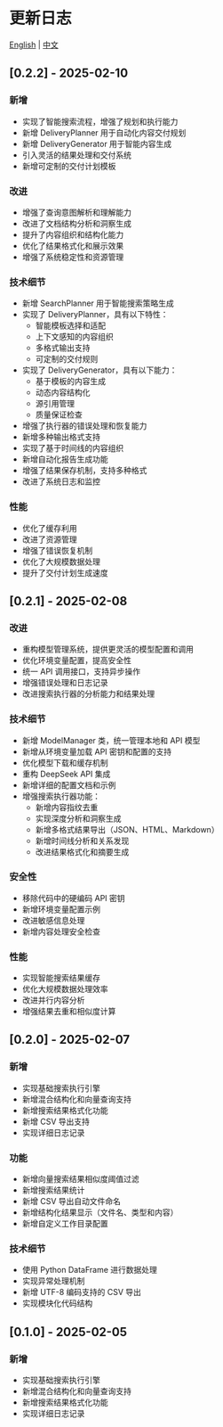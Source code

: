 # 更新日志

[English](../CHANGELOG.md) | [中文](CHANGELOG_zh.md)

## [0.2.2] - 2025-02-10

### 新增
- 实现了智能搜索流程，增强了规划和执行能力
- 新增 DeliveryPlanner 用于自动化内容交付规划
- 新增 DeliveryGenerator 用于智能内容生成
- 引入灵活的结果处理和交付系统
- 新增可定制的交付计划模板

### 改进
- 增强了查询意图解析和理解能力
- 改进了文档结构分析和洞察生成
- 提升了内容组织和结构化能力
- 优化了结果格式化和展示效果
- 增强了系统稳定性和资源管理

### 技术细节
- 新增 SearchPlanner 用于智能搜索策略生成
- 实现了 DeliveryPlanner，具有以下特性：
  * 智能模板选择和适配
  * 上下文感知的内容组织
  * 多格式输出支持
  * 可定制的交付规则
- 实现了 DeliveryGenerator，具有以下能力：
  * 基于模板的内容生成
  * 动态内容结构化
  * 源引用管理
  * 质量保证检查
- 增强了执行器的错误处理和恢复能力
- 新增多种输出格式支持
- 实现了基于时间线的内容组织
- 新增自动化报告生成功能
- 增强了结果保存机制，支持多种格式
- 改进了系统日志和监控

### 性能
- 优化了缓存利用
- 改进了资源管理
- 增强了错误恢复机制
- 优化了大规模数据处理
- 提升了交付计划生成速度

## [0.2.1] - 2025-02-08

### 改进
- 重构模型管理系统，提供更灵活的模型配置和调用
- 优化环境变量配置，提高安全性
- 统一 API 调用接口，支持异步操作
- 增强错误处理和日志记录
- 改进搜索执行器的分析能力和结果处理

### 技术细节
- 新增 ModelManager 类，统一管理本地和 API 模型
- 新增从环境变量加载 API 密钥和配置的支持
- 优化模型下载和缓存机制
- 重构 DeepSeek API 集成
- 新增详细的配置文档和示例
- 增强搜索执行器功能：
  * 新增内容指纹去重
  * 实现深度分析和洞察生成
  * 新增多格式结果导出（JSON、HTML、Markdown）
  * 新增时间线分析和关系发现
  * 改进结果格式化和摘要生成

### 安全性
- 移除代码中的硬编码 API 密钥
- 新增环境变量配置示例
- 改进敏感信息处理
- 新增内容处理安全检查

### 性能
- 实现智能搜索结果缓存
- 优化大规模数据处理效率
- 改进并行内容分析
- 增强结果去重和相似度计算

## [0.2.0] - 2025-02-07

### 新增
- 实现基础搜索执行引擎
- 新增混合结构化和向量查询支持
- 新增搜索结果格式化功能
- 新增 CSV 导出支持
- 实现详细日志记录

### 功能
- 新增向量搜索结果相似度阈值过滤
- 新增搜索结果统计
- 新增 CSV 导出自动文件命名
- 新增结构化结果显示（文件名、类型和内容）
- 新增自定义工作目录配置

### 技术细节
- 使用 Python DataFrame 进行数据处理
- 实现异常处理机制
- 新增 UTF-8 编码支持的 CSV 导出
- 实现模块化代码结构

## [0.1.0] - 2025-02-05

### 新增
- 实现基础搜索执行引擎
- 新增混合结构化和向量查询支持
- 新增搜索结果格式化功能
- 实现详细日志记录 